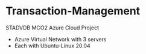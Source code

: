# Transaction-Management
STADVDB MCO2 Azure Cloud Project
- Azure Virtual Network with 3 servers
- Each with Ubuntu-Linux 20.04
